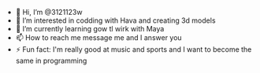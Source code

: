 - 👋 Hi, I’m @3121123w
- 👀 I’m interested in codding with Hava and creating 3d models
- 🌱 I’m currently learning gow tl wirk with Maya
- 📫 How to reach me message me and I answer you
- ⚡ Fun fact: I'm really good at music and sports and I want to become the same in programming

